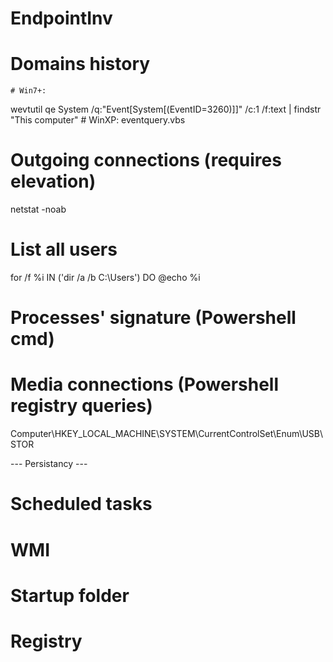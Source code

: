 # EndpointInv

# Domains history
	# Win7+:	
wevtutil qe System /q:"Event[System[(EventID=3260)]]" /c:1 /f:text | findstr "This computer"
	# WinXP:
eventquery.vbs

# Outgoing connections (requires elevation)
netstat -noab

# List all users
for /f %i IN ('dir /a /b C:\Users') DO @echo %i

# Processes' signature (Powershell cmd)

# Media connections (Powershell registry queries)
Computer\HKEY_LOCAL_MACHINE\SYSTEM\CurrentControlSet\Enum\USB\\STOR

--- Persistancy ---

# Scheduled  tasks

# WMI

# Startup folder

# Registry

